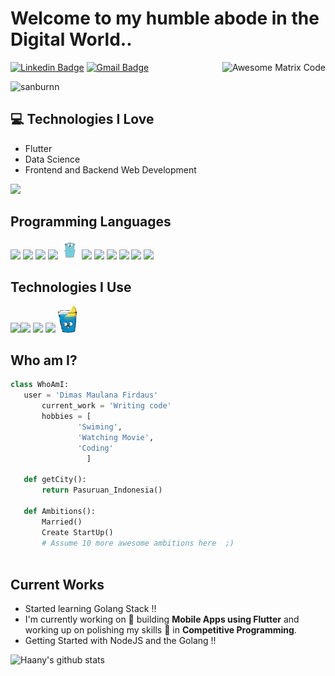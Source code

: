 <!-- ## Hey, [Haany here!](https://www.youtube.com/channel/UCietjxpksncMdOUkycv5nqA)  <img src="https://media.giphy.com/media/hvRJCLFzcasrR4ia7z/giphy.gif" width="28px" height="28px"> -->

<h1>Welcome to my humble abode in the Digital World..</h1> 

<img src = 'https://github.com/MarikIshtar007/MarikIshtar007/blob/master/images/matrix.gif' alt = 'Awesome Matrix Code' align='right'/>

[![Linkedin Badge](https://img.shields.io/badge/-dimasmaulana-blue?style=flat-square&logo=Linkedin&logoColor=white&link=https://www.linkedin.com/in/dimas-maulana-firdaus-a76470171)](https://www.linkedin.com/in/dimas-maulana-firdaus-a76470171) [![Gmail Badge](https://img.shields.io/badge/-dimas00758@gmail.com-c14438?style=flat-square&logo=Gmail&logoColor=white&link=mailto:dimas00758@gmail.com)](mailto:dimas00758@gmail.com) 
<p align="left"> <img src="https://komarev.com/ghpvc/?username=sanburnn" alt="sanburnn" /> </p>



## :computer: Technologies I Love
* Flutter
* Data Science
* Frontend and Backend Web Development

<img src = "https://github-readme-stats.vercel.app/api/top-langs/?username=sanburnn&layout=compact">

## Programming Languages
<img src = 'https://github.com/MarikIshtar007/MarikIshtar007/blob/master/images/c-original.svg' width='30'/> <img src = 'https://github.com/MarikIshtar007/MarikIshtar007/blob/master/images/cpp.svg' width='30'/> <img src = 'https://github.com/MarikIshtar007/MarikIshtar007/blob/master/images/html.svg' width='30'/> <img src='https://github.com/MarikIshtar007/MarikIshtar007/blob/master/images/java.svg' width='30'/> <img src = 'https://github.com/sanburnn/DimasMF/blob/master/images/go.png' width='30'/> <img src = 'https://github.com/MarikIshtar007/MarikIshtar007/blob/master/images/css.svg' width='30'/> <img src = 'https://github.com/MarikIshtar007/MarikIshtar007/blob/master/images/js.svg' width='30'/> <img src = 'https://github.com/MarikIshtar007/MarikIshtar007/blob/master/images/bootstrap.svg' width='33'/> <img src = 'https://github.com/MarikIshtar007/MarikIshtar007/blob/master/images/dart.svg' width='33'/> <img src = 'https://github.com/MarikIshtar007/MarikIshtar007/blob/master/images/php.svg' width='40'/>
 <img src = 'https://github.com/MarikIshtar007/MarikIshtar007/blob/master/images/sql.svg' width='30'/> 
 
 ## Technologies I Use
 <img src = 'https://github.com/MarikIshtar007/MarikIshtar007/blob/master/images/android.svg' height='40'/><img src = 'https://github.com/MarikIshtar007/MarikIshtar007/blob/master/images/flutter-logo.svg' width='30'/> <img src = 'https://github.com/MarikIshtar007/MarikIshtar007/blob/master/images/git.svg' width='30'/> <img src = 'https://github.com/MarikIshtar007/MarikIshtar007/blob/master/images/nodejs.svg' width='33'/>
 <img src = 'https://github.com/sanburnn/DimasMF/blob/master/images/gogin.png' width='30'/>
 
 ## Who am I?
 ```python
 class WhoAmI:
 	user = 'Dimas Maulana Firdaus'
		current_work = 'Writing code'
		hobbies = [
				'Swiming',
				'Watching Movie',
                'Coding'
				  ]
	
	def getCity():
		return Pasuruan_Indonesia()
	
	def Ambitions():
		Married()
		Create StartUp()
		# Assume 10 more awesome ambitions here  ;)
	
 ```
 
## Current Works
 * Started learning Golang Stack !!
 * I'm currently working on 🔭 building **Mobile Apps using Flutter** and working up on polishing my skills 🌱 in **Competitive Programming**.
 * Getting Started with NodeJS and the Golang !!
 
![Haany's github stats](https://github-readme-stats.vercel.app/api?username=sanburnn&show_icons=true&hide=[%22issues%22])